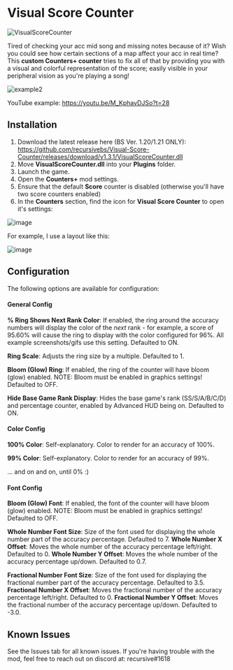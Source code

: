 # Visual Score Counter

![VisualScoreCounter](https://user-images.githubusercontent.com/21104295/154865065-f2ffb13c-4614-481a-9546-5dbaf69b42c5.gif)

Tired of checking your acc mid song and missing notes because of it? Wish you could see how certain sections of a map affect your acc in real time? This **custom Counters+ counter** tries to fix all of that by providing you with a visual and colorful representation of the score; easily visible in your peripheral vision as you're playing a song!


![example2](https://user-images.githubusercontent.com/84289648/131224151-d553783b-64bd-4cee-8acb-1e238d9a841b.gif)

YouTube example: https://youtu.be/M_KphavDJSo?t=28

## Installation

1) Download the latest release here (BS Ver. 1.20/1.21 ONLY): https://github.com/recursivebs/Visual-Score-Counter/releases/download/v1.3.1/VisualScoreCounter.dll
2) Move **VisualScoreCounter.dll** into your **Plugins** folder.
3) Launch the game.
4) Open the **Counters+** mod settings.
5) Ensure that the default **Score** counter is disabled (otherwise you'll have two score counters enabled)
6) In the **Counters** section, find the icon for **Visual Score Counter** to open it's settings:

![image](https://user-images.githubusercontent.com/84289648/155397181-11ea92de-589d-4a5a-be02-637a9c8d8574.png)
 
For example, I use a layout like this:
  
![image](https://user-images.githubusercontent.com/84289648/131233218-7a0b8c6d-a1c6-414c-ba46-cb23e4bd26bb.png)

## Configuration
  
The following options are available for configuration:

#### General Config
  
**% Ring Shows Next Rank Color**: If enabled, the ring around the accuracy numbers will display the color of the *next* rank - for example, a score of 95.60% will cause the ring to display with the color configured for 96%. All example screenshots/gifs use this setting. Defaulted to ON.

**Ring Scale**: Adjusts the ring size by a multiple. Defaulted to 1.

**Bloom (Glow) Ring**: If enabled, the ring of the counter will have bloom (glow) enabled. NOTE: Bloom must be enabled in graphics settings! Defaulted to OFF.

**Hide Base Game Rank Display**: Hides the base game's rank (SS/S/A/B/C/D) and percentage counter, enabled by Advanced HUD being on. Defaulted to ON.

#### Color Config

**100% Color**: Self-explanatory. Color to render for an accuracy of 100%.
  
**99% Color**:  Self-explanatory. Color to render for an accuracy of 99%.
  
... and on and on, until 0% :)

#### Font Config

**Bloom (Glow) Font**: If enabled, the font of the counter will have bloom (glow) enabled. NOTE: Bloom must be enabled in graphics settings! Defaulted to OFF.


**Whole Number Font Size**: Size of the font used for displaying the whole number part of the accuracy percentage. Defaulted to 7.
**Whole Number X Offset**: Moves the whole number of the accuracy percentage left/right. Defaulted to 0.
**Whole Number Y Offset**: Moves the whole number of the accuracy percentage up/down. Defaulted to 0.7.

**Fractional Number Font Size**: Size of the font used for displaying the fractional number part of the accuracy percentage. Defaulted to 3.5.
**Fractional Number X Offset**: Moves the fractional number of the accuracy percentage left/right. Defaulted to 0.
**Fractional Number Y Offset**: Moves the fractional number of the accuracy percentage up/down. Defaulted to -3.0.
  
## Known Issues
  
See the Issues tab for all known issues. If you're having trouble with the mod, feel free to reach out on discord at: recursive#1618

